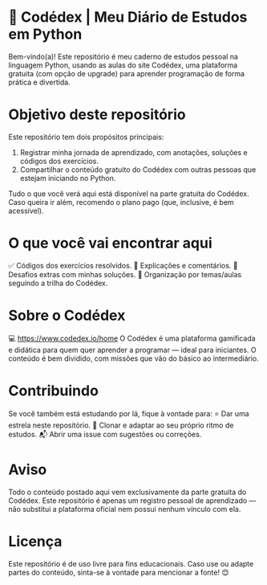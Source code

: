 # 🐍 Codédex | Meu Diário de Estudos em Python
Bem-vindo(a)! Este repositório é meu caderno de estudos pessoal na linguagem Python, usando as aulas do site Codédex, uma plataforma gratuita (com opção de upgrade) para aprender programação de forma prática e divertida.

# Objetivo deste repositório
Este repositório tem dois propósitos principais:
  1. Registrar minha jornada de aprendizado, com anotações, soluções e códigos dos exercícios.
  2. Compartilhar o conteúdo gratuito do Codédex com outras pessoas que estejam iniciando no Python.

Tudo o que você verá aqui está disponível na parte gratuita do Codédex. Caso queira ir além, recomendo o plano pago (que, inclusive, é bem acessível).

# O que você vai encontrar aqui
  ✅ Códigos dos exercícios resolvidos.
  📝 Explicações e comentários.
  🧠 Desafios extras com minhas soluções.
  📌 Organização por temas/aulas seguindo a trilha do Codédex.

# Sobre o Codédex
💻 https://www.codedex.io/home
O Codédex é uma plataforma gamificada e didática para quem quer aprender a programar — ideal para iniciantes. O conteúdo é bem dividido, com missões que vão do básico ao intermediário.

# Contribuindo
Se você também está estudando por lá, fique à vontade para:
  ⭐ Dar uma estrela neste repositório.
  🍴 Clonar e adaptar ao seu próprio ritmo de estudos.
  📬 Abrir uma issue com sugestões ou correções.

# Aviso
Todo o conteúdo postado aqui vem exclusivamente da parte gratuita do Codédex.
Este repositório é apenas um registro pessoal de aprendizado — não substitui a plataforma oficial nem possui nenhum vínculo com ela.

# Licença
Este repositório é de uso livre para fins educacionais.
Caso use ou adapte partes do conteúdo, sinta-se à vontade para mencionar a fonte! 😊


